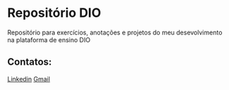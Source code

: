 # Repositório DIO
Repositório para exercícios, anotações e projetos do meu desevolvimento na plataforma de ensino DIO

## Contatos:
[Linkedin](https://www.linkedin.com/in/eduardolentz/)
[Gmail](eduardo.lentz@gmail.com)

